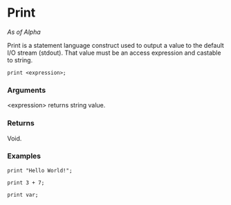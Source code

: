 # Print

_As of Alpha_

Print is a statement language construct used to output a value to
the default I/O stream (stdout).
That value must be an access expression and castable to string.

```
print <expression>;
```

### Arguments

\<expression> returns string value.

### Returns

Void.

### Examples

```
print "Hello World!";
```
```
print 3 + 7;
```
```
print var;
```
